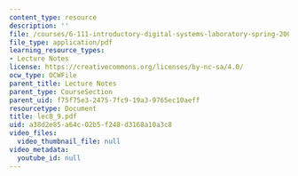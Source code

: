 ```yaml
---
content_type: resource
description: ''
file: /courses/6-111-introductory-digital-systems-laboratory-spring-2006/a38d2e85a64c02b5f248d3168a10a3c8_lec8_9.pdf
file_type: application/pdf
learning_resource_types:
- Lecture Notes
license: https://creativecommons.org/licenses/by-nc-sa/4.0/
ocw_type: OCWFile
parent_title: Lecture Notes
parent_type: CourseSection
parent_uid: f75f75e3-2475-7fc9-19a3-9765ec10aeff
resourcetype: Document
title: lec8_9.pdf
uid: a38d2e85-a64c-02b5-f248-d3168a10a3c8
video_files:
  video_thumbnail_file: null
video_metadata:
  youtube_id: null
---
```

